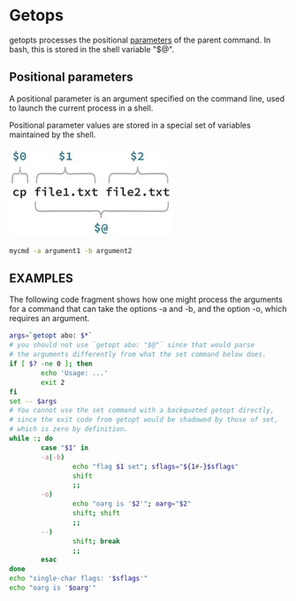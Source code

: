 # Getops

getopts processes the positional [parameters](#positional-parameters) of the parent command. In bash, this is stored in the shell variable "$@".

## Positional parameters

A positional parameter is an argument specified on the command line, used to launch the current process in a shell.

Positional parameter values are stored in a special set of variables maintained by the shell.

![positional parameter](resources/getops_01.png)

```bash
mycmd -a argument1 -b argument2
```

## EXAMPLES

The following code fragment shows how one might process the arguments for a command that can take the options -a and -b, and the option -o, which requires an argument.

```bash
args=`getopt abo: $*`
# you should not use `getopt abo: "$@"` since that would parse
# the arguments differently from what the set command below does.
if [ $? -ne 0 ]; then
        echo 'Usage: ...'
        exit 2
fi
set -- $args
# You cannot use the set command with a backquoted getopt directly,
# since the exit code from getopt would be shadowed by those of set,
# which is zero by definition.
while :; do
        case "$1" in
        -a|-b)
                echo "flag $1 set"; sflags="${1#-}$sflags"
                shift
                ;;
        -o)
                echo "oarg is '$2'"; oarg="$2"
                shift; shift
                ;;
        --)
                shift; break
                ;;
        esac
done
echo "single-char flags: '$sflags'"
echo "oarg is '$oarg'"
```
